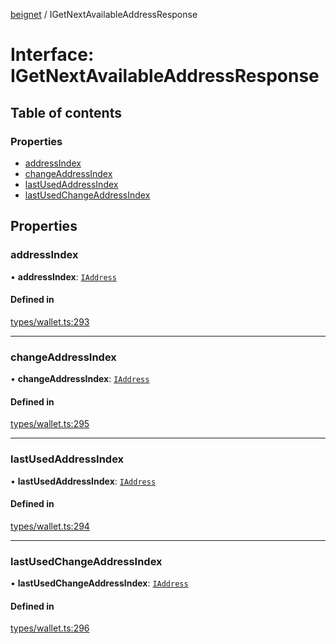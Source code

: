 [beignet](../README.md) / IGetNextAvailableAddressResponse

# Interface: IGetNextAvailableAddressResponse

## Table of contents

### Properties

- [addressIndex](IGetNextAvailableAddressResponse.md#addressindex)
- [changeAddressIndex](IGetNextAvailableAddressResponse.md#changeaddressindex)
- [lastUsedAddressIndex](IGetNextAvailableAddressResponse.md#lastusedaddressindex)
- [lastUsedChangeAddressIndex](IGetNextAvailableAddressResponse.md#lastusedchangeaddressindex)

## Properties

### addressIndex

• **addressIndex**: [`IAddress`](IAddress.md)

#### Defined in

[types/wallet.ts:293](https://github.com/synonymdev/beignet/blob/88520f5/src/types/wallet.ts#L293)

___

### changeAddressIndex

• **changeAddressIndex**: [`IAddress`](IAddress.md)

#### Defined in

[types/wallet.ts:295](https://github.com/synonymdev/beignet/blob/88520f5/src/types/wallet.ts#L295)

___

### lastUsedAddressIndex

• **lastUsedAddressIndex**: [`IAddress`](IAddress.md)

#### Defined in

[types/wallet.ts:294](https://github.com/synonymdev/beignet/blob/88520f5/src/types/wallet.ts#L294)

___

### lastUsedChangeAddressIndex

• **lastUsedChangeAddressIndex**: [`IAddress`](IAddress.md)

#### Defined in

[types/wallet.ts:296](https://github.com/synonymdev/beignet/blob/88520f5/src/types/wallet.ts#L296)
